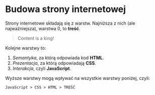 # Budowa strony internetowej

Strony internetowe składają się z warstw. Najniższa z nich (ale najważniejsza),
warstwa 0, to **treść**.

> Content is a king!

Kolejne warstwy to:

1. *Semantyka*, za którą odpowiada kod **HTML**.
2. *Prezentacja*, za którą odpowiadają **CSS**.
3. *Interakcja*, czyli **JavaScript**.

Wyższe warstwy mogą wpływać na wszystkie warstwy poniżej, czyli:

`JavaScript > CSS > HTML > TREŚĆ`
